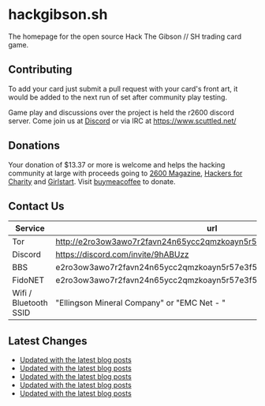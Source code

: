 # hackgibson.sh
The homepage for the open source Hack The Gibson // SH trading card game.


## Contributing

To add your card just submit a pull request with your card's front art, it would be added to the next run of set after community play testing.

Game play and discussions over the project is held the r2600 discord server. Come join us at [Discord](https://discord.com/invite/9hABUzz) or via IRC at https://www.scuttled.net/


## Donations

Your donation of $13.37 or more is welcome and helps the hacking community at large with proceeds going to [2600 Magazine](https://2600.com/), [Hackers for Charity](https://hackersforcharity.org) and [Girlstart](https://girlstart.org).  Visit [buymeacoffee](https://www.buymeacoffee.com/hackgibson.sh) to donate.


## Contact Us

Service | url
-|-
Tor | http://e2ro3ow3awo7r2favn24n65ycc2qmzkoayn5r57e3f56nvjwdcgg32ad.onion
Discord | https://discord.com/invite/9hABUzz
BBS | e2ro3ow3awo7r2favn24n65ycc2qmzkoayn5r57e3f56nvjwdcgg32ad.onion:23
FidoNET | e2ro3ow3awo7r2favn24n65ycc2qmzkoayn5r57e3f56nvjwdcgg32ad.onion:24554
Wifi / Bluetooth SSID | "Ellingson Mineral Company" or "EMC Net - <fidonet address>"

## Latest Changes
<!-- BLOG-POST-LIST:START -->
- [Updated with the latest blog posts](https://github.com/DFW2600/hackgibson.sh/commit/7c2e7d51dc0c62dbad5d541e288c04e577e58229)
- [Updated with the latest blog posts](https://github.com/DFW2600/hackgibson.sh/commit/8afd7f7488b714c43a494c1ec7be51f6175b64e8)
- [Updated with the latest blog posts](https://github.com/DFW2600/hackgibson.sh/commit/9061f10607cb487cfa1e782499e83899dd18132d)
- [Updated with the latest blog posts](https://github.com/DFW2600/hackgibson.sh/commit/fd06353642eb9567585021567f9138a924b6f93c)
- [Updated with the latest blog posts](https://github.com/DFW2600/hackgibson.sh/commit/6936bd6d777bb7050b69080b8a16a49d1afe63f2)
<!-- BLOG-POST-LIST:END -->
